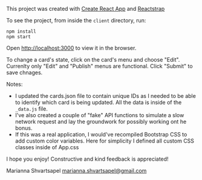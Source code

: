 This project was created with [Create React App](https://github.com/facebook/create-react-app) and [Reactstrap](https://reactstrap.github.io/)

To see the project, from inside the `client` directory, run:

`npm install`  
`npm start`

Open [http://localhost:3000](http://localhost:3000) to view it in the browser.

To change a card's state, click on the card's menu and choose "Edit". Currenlty only "Edit" and "Publish" menus are functional. Click "Submit" to save chnages.

Notes: 
* I updated the cards.json file to contain unique IDs as I needed to be able to identify which card is being updated. All the data is inside of the `_data.js` file.
* I've also created a couple of "fake" API functions to simulate a slow network request and lay the groundwork for possibly working ont he bonus.
* If this was a real application, I would've recompiled Bootstrap CSS to add custom color variables. Here for simplicity I defined all custom CSS classes inside of App.css

I hope you enjoy! Constructive and kind feedback is appreciated!

Marianna Shvartsapel
<marianna.shvartsapel@gmail.com>

